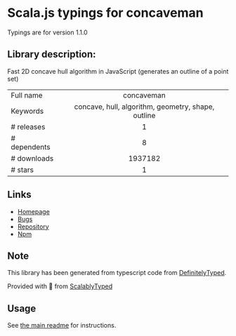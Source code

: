 
# Scala.js typings for concaveman

Typings are for version 1.1.0

## Library description:
Fast 2D concave hull algorithm in JavaScript (generates an outline of a point set)

|                    |                 |
| ------------------ | :-------------: |
| Full name          | concaveman |
| Keywords           | concave, hull, algorithm, geometry, shape, outline |
| # releases         | 1 |
| # dependents       | 8 |
| # downloads        | 1937182 |
| # stars            | 1 |

## Links
- [Homepage](https://github.com/mapbox/concaveman#readme)
- [Bugs](https://github.com/mapbox/concaveman/issues)
- [Repository](https://github.com/mapbox/concaveman)
- [Npm](https://www.npmjs.com/package/concaveman)
    


## Note
This library has been generated from typescript code from [DefinitelyTyped](https://definitelytyped.org).

Provided with :purple_heart: from [ScalablyTyped](https://github.com/oyvindberg/ScalablyTyped)

## Usage
See [the main readme](../../readme.md) for instructions.


